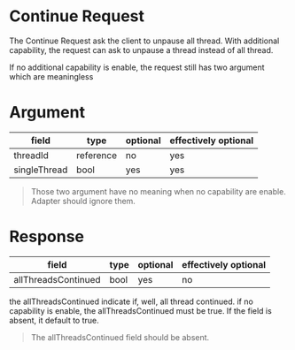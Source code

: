 # Continue Request

The Continue Request ask the client to unpause all thread. With additional capability,
the request can ask to unpause a thread instead of all thread.

If no additional capability is enable, the request still has two argument which are meaningless

# Argument

| field        | type      | optional | effectively optional |
| ------------ | --------- | -------- | -------------------- |
| threadId     | reference | no       | yes                  |
| singleThread | bool      | yes      | yes                  |

> Those two argument have no meaning when no capability are enable. Adapter should ignore them.

# Response

| field               | type | optional | effectively optional |
| ------------------- | ---- | -------- | -------------------- |
| allThreadsContinued | bool | yes      | no                   |

the allThreadsContinued indicate if, well, all thread continued.
if no capability is enable, the allThreadsContinued must be true.
If the field is absent, it default to true.

> The allThreadsContinued field should be absent.
